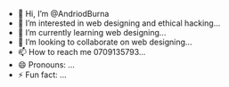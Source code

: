- 👋 Hi, I’m @AndriodBurna
- 👀 I’m interested in web designing and ethical hacking...
- 🌱 I’m currently learning web designing...
- 💞️ I’m looking to collaborate on web designing...
- 📫 How to reach me 0709135793...
- 😄 Pronouns: ...
- ⚡ Fun fact: ...

<!---
AndriodBurna/AndriodBurna is a ✨ special ✨ repository because its `README.md` (this file) appears on your GitHub profile.
You can click the Preview link to take a look at your changes.
--->
